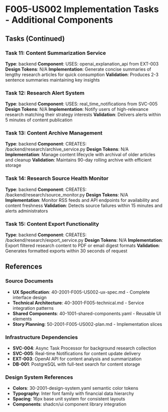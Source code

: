 # F005-US002 Implementation Tasks - Additional Components

## Tasks (Continued)

### Task 11: Content Summarization Service
**Type**: backend
**Component**: USES: openai_explanation_api from EXT-003
**Design Tokens**: N/A
**Implementation**: 
Generate concise summaries of lengthy research articles for quick consumption
**Validation**: Produces 2-3 sentence summaries maintaining key insights

### Task 12: Research Alert System
**Type**: backend
**Component**: USES: real_time_notifications from SVC-005
**Design Tokens**: N/A
**Implementation**: 
Notify users of high-relevance research matching their strategy interests
**Validation**: Delivers alerts within 5 minutes of content publication

### Task 13: Content Archive Management
**Type**: backend
**Component**: CREATES: /backend/research/archive_service.py
**Design Tokens**: N/A
**Implementation**: 
Manage content lifecycle with archival of older articles and cleanup
**Validation**: Maintains 90-day rolling archive with efficient storage

### Task 14: Research Source Health Monitor
**Type**: backend
**Component**: CREATES: /backend/research/source_monitor.py
**Design Tokens**: N/A
**Implementation**: 
Monitor RSS feeds and API endpoints for availability and content freshness
**Validation**: Detects source failures within 15 minutes and alerts administrators

### Task 15: Content Export Functionality
**Type**: backend
**Component**: CREATES: /backend/research/export_service.py
**Design Tokens**: N/A
**Implementation**: 
Export filtered research content to PDF or email digest formats
**Validation**: Generates formatted exports within 30 seconds of request

## References

### Source Documents
- **UX Specification**: 40-2001-F005-US002-ux-spec.md - Complete interface design
- **Technical Architecture**: 40-3001-F005-technical.md - Service integration patterns
- **Shared Components**: 40-1001-shared-components.yaml - Reusable UI elements
- **Story Planning**: 50-2001-F005-US002-plan.md - Implementation slices

### Infrastructure Dependencies
- **SVC-004**: Async Task Processor for background research collection
- **SVC-005**: Real-time Notifications for content update delivery
- **EXT-003**: OpenAI API for content analysis and summarization
- **DB-001**: PostgreSQL with full-text search for content storage

### Design System References
- **Colors**: 30-2001-design-system.yaml semantic color tokens
- **Typography**: Inter font family with financial data hierarchy
- **Spacing**: 16px base unit system for consistent layouts
- **Components**: shadcn/ui component library integration